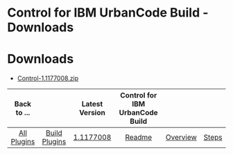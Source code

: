 
Control for IBM UrbanCode Build - Downloads
=======================================

# Downloads

- [Control-1.1177008.zip](https://raw.githubusercontent.com/UrbanCode/IBM-UCB-PLUGINS/main/files/Control/Control-1.1177008.zip)

|Back to ...||Latest Version|Control for IBM UrbanCode Build |||
| :---: | :---: | :---: | :---: | :---: | :---: |
|[All Plugins](../../index.md)|[Build Plugins](../README.md)|[1.1177008](https://raw.githubusercontent.com/UrbanCode/IBM-UCB-PLUGINS/main/files/Control/Control-1.1177008.zip)|[Readme](README.md)|[Overview](overview.md)|[Steps](steps.md)|
